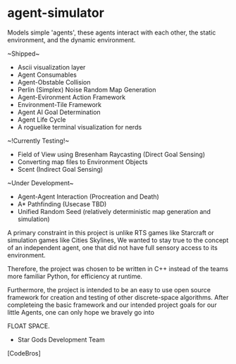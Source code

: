 # agent-simulator
Models simple 'agents', these agents interact with each other, the static environment, and the dynamic environment. 

~Shipped~ 
- Ascii visualization layer 
- Agent Consumables 
- Agent-Obstable Collision
- Perlin (Simplex) Noise Random Map Generation 
- Agent-Evironment Action Framework
- Environment-Tile Framework
- Agent AI Goal Determination
- Agent Life Cycle 
- A roguelike terminal visualization for nerds

~!Currently Testing!~
- Field of View using Bresenham Raycasting (Direct Goal Sensing)
- Converting map files to Environment Objects 
- Scent (Indirect Goal Sensing)

~Under Development~
- Agent-Agent Interaction (Procreation and Death)
- A* Pathfinding (Usecase TBD)
- Unified Random Seed (relatively deterministic map generation and simulation)


A primary constraint in this project is unlike RTS games like Starcraft or simulation games like Cities Skylines, 
We wanted to stay true to the concept of an independent agent, one that did not have full sensory access to its environment. 

Therefore, the project was chosen to be written in C++ instead of the teams more familiar Python, for efficiency at runtime. 

Furthermore, the project is intended to be an easy to use open source framework for creation and testing of other discrete-space algorithms. 
After completeing the basic framework and our intended project goals for our little Agents, one can only hope we bravely go into 

FLOAT SPACE.

- Star Gods Development Team 

[CodeBros]
